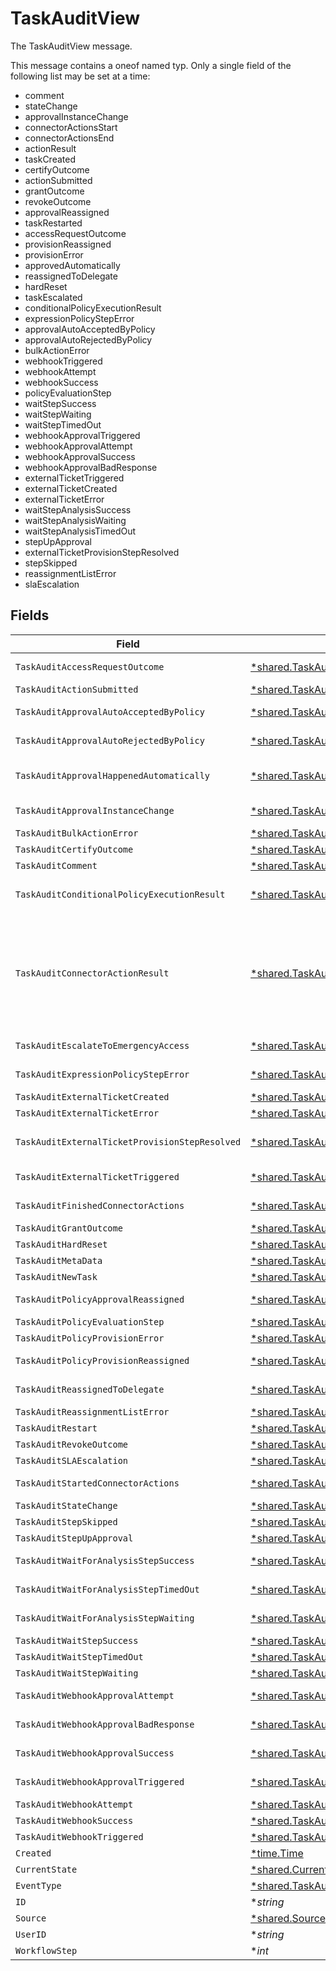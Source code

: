 # TaskAuditView

The TaskAuditView message.

This message contains a oneof named typ. Only a single field of the following list may be set at a time:
  - comment
  - stateChange
  - approvalInstanceChange
  - connectorActionsStart
  - connectorActionsEnd
  - actionResult
  - taskCreated
  - certifyOutcome
  - actionSubmitted
  - grantOutcome
  - revokeOutcome
  - approvalReassigned
  - taskRestarted
  - accessRequestOutcome
  - provisionReassigned
  - provisionError
  - approvedAutomatically
  - reassignedToDelegate
  - hardReset
  - taskEscalated
  - conditionalPolicyExecutionResult
  - expressionPolicyStepError
  - approvalAutoAcceptedByPolicy
  - approvalAutoRejectedByPolicy
  - bulkActionError
  - webhookTriggered
  - webhookAttempt
  - webhookSuccess
  - policyEvaluationStep
  - waitStepSuccess
  - waitStepWaiting
  - waitStepTimedOut
  - webhookApprovalTriggered
  - webhookApprovalAttempt
  - webhookApprovalSuccess
  - webhookApprovalBadResponse
  - externalTicketTriggered
  - externalTicketCreated
  - externalTicketError
  - waitStepAnalysisSuccess
  - waitStepAnalysisWaiting
  - waitStepAnalysisTimedOut
  - stepUpApproval
  - externalTicketProvisionStepResolved
  - stepSkipped
  - reassignmentListError
  - slaEscalation



## Fields

| Field                                                                                                                                                                                         | Type                                                                                                                                                                                          | Required                                                                                                                                                                                      | Description                                                                                                                                                                                   |
| --------------------------------------------------------------------------------------------------------------------------------------------------------------------------------------------- | --------------------------------------------------------------------------------------------------------------------------------------------------------------------------------------------- | --------------------------------------------------------------------------------------------------------------------------------------------------------------------------------------------- | --------------------------------------------------------------------------------------------------------------------------------------------------------------------------------------------- |
| `TaskAuditAccessRequestOutcome`                                                                                                                                                               | [*shared.TaskAuditAccessRequestOutcome](../../../pkg/models/shared/taskauditaccessrequestoutcome.md)                                                                                          | :heavy_minus_sign:                                                                                                                                                                            | The TaskAuditAccessRequestOutcome message.                                                                                                                                                    |
| `TaskAuditActionSubmitted`                                                                                                                                                                    | [*shared.TaskAuditActionSubmitted](../../../pkg/models/shared/taskauditactionsubmitted.md)                                                                                                    | :heavy_minus_sign:                                                                                                                                                                            | The TaskAuditActionSubmitted message.                                                                                                                                                         |
| `TaskAuditApprovalAutoAcceptedByPolicy`                                                                                                                                                       | [*shared.TaskAuditApprovalAutoAcceptedByPolicy](../../../pkg/models/shared/taskauditapprovalautoacceptedbypolicy.md)                                                                          | :heavy_minus_sign:                                                                                                                                                                            | The TaskAuditApprovalAutoAcceptedByPolicy message.                                                                                                                                            |
| `TaskAuditApprovalAutoRejectedByPolicy`                                                                                                                                                       | [*shared.TaskAuditApprovalAutoRejectedByPolicy](../../../pkg/models/shared/taskauditapprovalautorejectedbypolicy.md)                                                                          | :heavy_minus_sign:                                                                                                                                                                            | The TaskAuditApprovalAutoRejectedByPolicy message.                                                                                                                                            |
| `TaskAuditApprovalHappenedAutomatically`                                                                                                                                                      | [*shared.TaskAuditApprovalHappenedAutomatically](../../../pkg/models/shared/taskauditapprovalhappenedautomatically.md)                                                                        | :heavy_minus_sign:                                                                                                                                                                            | The TaskAuditApprovalHappenedAutomatically message.                                                                                                                                           |
| `TaskAuditApprovalInstanceChange`                                                                                                                                                             | [*shared.TaskAuditApprovalInstanceChange](../../../pkg/models/shared/taskauditapprovalinstancechange.md)                                                                                      | :heavy_minus_sign:                                                                                                                                                                            | The TaskAuditApprovalInstanceChange message.                                                                                                                                                  |
| `TaskAuditBulkActionError`                                                                                                                                                                    | [*shared.TaskAuditBulkActionError](../../../pkg/models/shared/taskauditbulkactionerror.md)                                                                                                    | :heavy_minus_sign:                                                                                                                                                                            | The TaskAuditBulkActionError message.                                                                                                                                                         |
| `TaskAuditCertifyOutcome`                                                                                                                                                                     | [*shared.TaskAuditCertifyOutcome](../../../pkg/models/shared/taskauditcertifyoutcome.md)                                                                                                      | :heavy_minus_sign:                                                                                                                                                                            | The TaskAuditCertifyOutcome message.                                                                                                                                                          |
| `TaskAuditComment`                                                                                                                                                                            | [*shared.TaskAuditComment](../../../pkg/models/shared/taskauditcomment.md)                                                                                                                    | :heavy_minus_sign:                                                                                                                                                                            | The TaskAuditComment message.                                                                                                                                                                 |
| `TaskAuditConditionalPolicyExecutionResult`                                                                                                                                                   | [*shared.TaskAuditConditionalPolicyExecutionResult](../../../pkg/models/shared/taskauditconditionalpolicyexecutionresult.md)                                                                  | :heavy_minus_sign:                                                                                                                                                                            | The TaskAuditConditionalPolicyExecutionResult message.                                                                                                                                        |
| `TaskAuditConnectorActionResult`                                                                                                                                                              | [*shared.TaskAuditConnectorActionResult](../../../pkg/models/shared/taskauditconnectoractionresult.md)                                                                                        | :heavy_minus_sign:                                                                                                                                                                            | The TaskAuditConnectorActionResult message.<br/><br/>This message contains a oneof named result. Only a single field of the following list may be set at a time:<br/>  - success<br/>  - error<br/>  - cancelled<br/> |
| `TaskAuditEscalateToEmergencyAccess`                                                                                                                                                          | [*shared.TaskAuditEscalateToEmergencyAccess](../../../pkg/models/shared/taskauditescalatetoemergencyaccess.md)                                                                                | :heavy_minus_sign:                                                                                                                                                                            | The TaskAuditEscalateToEmergencyAccess message.                                                                                                                                               |
| `TaskAuditExpressionPolicyStepError`                                                                                                                                                          | [*shared.TaskAuditExpressionPolicyStepError](../../../pkg/models/shared/taskauditexpressionpolicysteperror.md)                                                                                | :heavy_minus_sign:                                                                                                                                                                            | The TaskAuditExpressionPolicyStepError message.                                                                                                                                               |
| `TaskAuditExternalTicketCreated`                                                                                                                                                              | [*shared.TaskAuditExternalTicketCreated](../../../pkg/models/shared/taskauditexternalticketcreated.md)                                                                                        | :heavy_minus_sign:                                                                                                                                                                            | The TaskAuditExternalTicketCreated message.                                                                                                                                                   |
| `TaskAuditExternalTicketError`                                                                                                                                                                | [*shared.TaskAuditExternalTicketError](../../../pkg/models/shared/taskauditexternalticketerror.md)                                                                                            | :heavy_minus_sign:                                                                                                                                                                            | The TaskAuditExternalTicketError message.                                                                                                                                                     |
| `TaskAuditExternalTicketProvisionStepResolved`                                                                                                                                                | [*shared.TaskAuditExternalTicketProvisionStepResolved](../../../pkg/models/shared/taskauditexternalticketprovisionstepresolved.md)                                                            | :heavy_minus_sign:                                                                                                                                                                            | The TaskAuditExternalTicketProvisionStepResolved message.                                                                                                                                     |
| `TaskAuditExternalTicketTriggered`                                                                                                                                                            | [*shared.TaskAuditExternalTicketTriggered](../../../pkg/models/shared/taskauditexternaltickettriggered.md)                                                                                    | :heavy_minus_sign:                                                                                                                                                                            | The TaskAuditExternalTicketTriggered message.                                                                                                                                                 |
| `TaskAuditFinishedConnectorActions`                                                                                                                                                           | [*shared.TaskAuditFinishedConnectorActions](../../../pkg/models/shared/taskauditfinishedconnectoractions.md)                                                                                  | :heavy_minus_sign:                                                                                                                                                                            | The TaskAuditFinishedConnectorActions message.                                                                                                                                                |
| `TaskAuditGrantOutcome`                                                                                                                                                                       | [*shared.TaskAuditGrantOutcome](../../../pkg/models/shared/taskauditgrantoutcome.md)                                                                                                          | :heavy_minus_sign:                                                                                                                                                                            | The TaskAuditGrantOutcome message.                                                                                                                                                            |
| `TaskAuditHardReset`                                                                                                                                                                          | [*shared.TaskAuditHardReset](../../../pkg/models/shared/taskaudithardreset.md)                                                                                                                | :heavy_minus_sign:                                                                                                                                                                            | The TaskAuditHardReset message.                                                                                                                                                               |
| `TaskAuditMetaData`                                                                                                                                                                           | [*shared.TaskAuditMetaData](../../../pkg/models/shared/taskauditmetadata.md)                                                                                                                  | :heavy_minus_sign:                                                                                                                                                                            | The TaskAuditMetaData message.                                                                                                                                                                |
| `TaskAuditNewTask`                                                                                                                                                                            | [*shared.TaskAuditNewTask](../../../pkg/models/shared/taskauditnewtask.md)                                                                                                                    | :heavy_minus_sign:                                                                                                                                                                            | The TaskAuditNewTask message.                                                                                                                                                                 |
| `TaskAuditPolicyApprovalReassigned`                                                                                                                                                           | [*shared.TaskAuditPolicyApprovalReassigned](../../../pkg/models/shared/taskauditpolicyapprovalreassigned.md)                                                                                  | :heavy_minus_sign:                                                                                                                                                                            | The TaskAuditPolicyApprovalReassigned message.                                                                                                                                                |
| `TaskAuditPolicyEvaluationStep`                                                                                                                                                               | [*shared.TaskAuditPolicyEvaluationStep](../../../pkg/models/shared/taskauditpolicyevaluationstep.md)                                                                                          | :heavy_minus_sign:                                                                                                                                                                            | The TaskAuditPolicyEvaluationStep message.                                                                                                                                                    |
| `TaskAuditPolicyProvisionError`                                                                                                                                                               | [*shared.TaskAuditPolicyProvisionError](../../../pkg/models/shared/taskauditpolicyprovisionerror.md)                                                                                          | :heavy_minus_sign:                                                                                                                                                                            | The TaskAuditPolicyProvisionError message.                                                                                                                                                    |
| `TaskAuditPolicyProvisionReassigned`                                                                                                                                                          | [*shared.TaskAuditPolicyProvisionReassigned](../../../pkg/models/shared/taskauditpolicyprovisionreassigned.md)                                                                                | :heavy_minus_sign:                                                                                                                                                                            | The TaskAuditPolicyProvisionReassigned message.                                                                                                                                               |
| `TaskAuditReassignedToDelegate`                                                                                                                                                               | [*shared.TaskAuditReassignedToDelegate](../../../pkg/models/shared/taskauditreassignedtodelegate.md)                                                                                          | :heavy_minus_sign:                                                                                                                                                                            | The TaskAuditReassignedToDelegate message.                                                                                                                                                    |
| `TaskAuditReassignmentListError`                                                                                                                                                              | [*shared.TaskAuditReassignmentListError](../../../pkg/models/shared/taskauditreassignmentlisterror.md)                                                                                        | :heavy_minus_sign:                                                                                                                                                                            | The TaskAuditReassignmentListError message.                                                                                                                                                   |
| `TaskAuditRestart`                                                                                                                                                                            | [*shared.TaskAuditRestart](../../../pkg/models/shared/taskauditrestart.md)                                                                                                                    | :heavy_minus_sign:                                                                                                                                                                            | The TaskAuditRestart message.                                                                                                                                                                 |
| `TaskAuditRevokeOutcome`                                                                                                                                                                      | [*shared.TaskAuditRevokeOutcome](../../../pkg/models/shared/taskauditrevokeoutcome.md)                                                                                                        | :heavy_minus_sign:                                                                                                                                                                            | The TaskAuditRevokeOutcome message.                                                                                                                                                           |
| `TaskAuditSLAEscalation`                                                                                                                                                                      | [*shared.TaskAuditSLAEscalation](../../../pkg/models/shared/taskauditslaescalation.md)                                                                                                        | :heavy_minus_sign:                                                                                                                                                                            | The TaskAuditSLAEscalation message.                                                                                                                                                           |
| `TaskAuditStartedConnectorActions`                                                                                                                                                            | [*shared.TaskAuditStartedConnectorActions](../../../pkg/models/shared/taskauditstartedconnectoractions.md)                                                                                    | :heavy_minus_sign:                                                                                                                                                                            | The TaskAuditStartedConnectorActions message.                                                                                                                                                 |
| `TaskAuditStateChange`                                                                                                                                                                        | [*shared.TaskAuditStateChange](../../../pkg/models/shared/taskauditstatechange.md)                                                                                                            | :heavy_minus_sign:                                                                                                                                                                            | The TaskAuditStateChange message.                                                                                                                                                             |
| `TaskAuditStepSkipped`                                                                                                                                                                        | [*shared.TaskAuditStepSkipped](../../../pkg/models/shared/taskauditstepskipped.md)                                                                                                            | :heavy_minus_sign:                                                                                                                                                                            | The TaskAuditStepSkipped message.                                                                                                                                                             |
| `TaskAuditStepUpApproval`                                                                                                                                                                     | [*shared.TaskAuditStepUpApproval](../../../pkg/models/shared/taskauditstepupapproval.md)                                                                                                      | :heavy_minus_sign:                                                                                                                                                                            | The TaskAuditStepUpApproval message.                                                                                                                                                          |
| `TaskAuditWaitForAnalysisStepSuccess`                                                                                                                                                         | [*shared.TaskAuditWaitForAnalysisStepSuccess](../../../pkg/models/shared/taskauditwaitforanalysisstepsuccess.md)                                                                              | :heavy_minus_sign:                                                                                                                                                                            | The TaskAuditWaitForAnalysisStepSuccess message.                                                                                                                                              |
| `TaskAuditWaitForAnalysisStepTimedOut`                                                                                                                                                        | [*shared.TaskAuditWaitForAnalysisStepTimedOut](../../../pkg/models/shared/taskauditwaitforanalysissteptimedout.md)                                                                            | :heavy_minus_sign:                                                                                                                                                                            | The TaskAuditWaitForAnalysisStepTimedOut message.                                                                                                                                             |
| `TaskAuditWaitForAnalysisStepWaiting`                                                                                                                                                         | [*shared.TaskAuditWaitForAnalysisStepWaiting](../../../pkg/models/shared/taskauditwaitforanalysisstepwaiting.md)                                                                              | :heavy_minus_sign:                                                                                                                                                                            | The TaskAuditWaitForAnalysisStepWaiting message.                                                                                                                                              |
| `TaskAuditWaitStepSuccess`                                                                                                                                                                    | [*shared.TaskAuditWaitStepSuccess](../../../pkg/models/shared/taskauditwaitstepsuccess.md)                                                                                                    | :heavy_minus_sign:                                                                                                                                                                            | The TaskAuditWaitStepSuccess message.                                                                                                                                                         |
| `TaskAuditWaitStepTimedOut`                                                                                                                                                                   | [*shared.TaskAuditWaitStepTimedOut](../../../pkg/models/shared/taskauditwaitsteptimedout.md)                                                                                                  | :heavy_minus_sign:                                                                                                                                                                            | The TaskAuditWaitStepTimedOut message.                                                                                                                                                        |
| `TaskAuditWaitStepWaiting`                                                                                                                                                                    | [*shared.TaskAuditWaitStepWaiting](../../../pkg/models/shared/taskauditwaitstepwaiting.md)                                                                                                    | :heavy_minus_sign:                                                                                                                                                                            | The TaskAuditWaitStepWaiting message.                                                                                                                                                         |
| `TaskAuditWebhookApprovalAttempt`                                                                                                                                                             | [*shared.TaskAuditWebhookApprovalAttempt](../../../pkg/models/shared/taskauditwebhookapprovalattempt.md)                                                                                      | :heavy_minus_sign:                                                                                                                                                                            | The TaskAuditWebhookApprovalAttempt message.                                                                                                                                                  |
| `TaskAuditWebhookApprovalBadResponse`                                                                                                                                                         | [*shared.TaskAuditWebhookApprovalBadResponse](../../../pkg/models/shared/taskauditwebhookapprovalbadresponse.md)                                                                              | :heavy_minus_sign:                                                                                                                                                                            | The TaskAuditWebhookApprovalBadResponse message.                                                                                                                                              |
| `TaskAuditWebhookApprovalSuccess`                                                                                                                                                             | [*shared.TaskAuditWebhookApprovalSuccess](../../../pkg/models/shared/taskauditwebhookapprovalsuccess.md)                                                                                      | :heavy_minus_sign:                                                                                                                                                                            | The TaskAuditWebhookApprovalSuccess message.                                                                                                                                                  |
| `TaskAuditWebhookApprovalTriggered`                                                                                                                                                           | [*shared.TaskAuditWebhookApprovalTriggered](../../../pkg/models/shared/taskauditwebhookapprovaltriggered.md)                                                                                  | :heavy_minus_sign:                                                                                                                                                                            | The TaskAuditWebhookApprovalTriggered message.                                                                                                                                                |
| `TaskAuditWebhookAttempt`                                                                                                                                                                     | [*shared.TaskAuditWebhookAttempt](../../../pkg/models/shared/taskauditwebhookattempt.md)                                                                                                      | :heavy_minus_sign:                                                                                                                                                                            | The TaskAuditWebhookAttempt message.                                                                                                                                                          |
| `TaskAuditWebhookSuccess`                                                                                                                                                                     | [*shared.TaskAuditWebhookSuccess](../../../pkg/models/shared/taskauditwebhooksuccess.md)                                                                                                      | :heavy_minus_sign:                                                                                                                                                                            | The TaskAuditWebhookSuccess message.                                                                                                                                                          |
| `TaskAuditWebhookTriggered`                                                                                                                                                                   | [*shared.TaskAuditWebhookTriggered](../../../pkg/models/shared/taskauditwebhooktriggered.md)                                                                                                  | :heavy_minus_sign:                                                                                                                                                                            | The TaskAuditWebhookTriggered message.                                                                                                                                                        |
| `Created`                                                                                                                                                                                     | [*time.Time](https://pkg.go.dev/time#Time)                                                                                                                                                    | :heavy_minus_sign:                                                                                                                                                                            | N/A                                                                                                                                                                                           |
| `CurrentState`                                                                                                                                                                                | [*shared.CurrentState](../../../pkg/models/shared/currentstate.md)                                                                                                                            | :heavy_minus_sign:                                                                                                                                                                            | The currentState field.                                                                                                                                                                       |
| `EventType`                                                                                                                                                                                   | [*shared.TaskAuditViewEventType](../../../pkg/models/shared/taskauditvieweventtype.md)                                                                                                        | :heavy_minus_sign:                                                                                                                                                                            | The eventType field.                                                                                                                                                                          |
| `ID`                                                                                                                                                                                          | **string*                                                                                                                                                                                     | :heavy_minus_sign:                                                                                                                                                                            | The id field.                                                                                                                                                                                 |
| `Source`                                                                                                                                                                                      | [*shared.Source](../../../pkg/models/shared/source.md)                                                                                                                                        | :heavy_minus_sign:                                                                                                                                                                            | The source field.                                                                                                                                                                             |
| `UserID`                                                                                                                                                                                      | **string*                                                                                                                                                                                     | :heavy_minus_sign:                                                                                                                                                                            | The userId field.                                                                                                                                                                             |
| `WorkflowStep`                                                                                                                                                                                | **int*                                                                                                                                                                                        | :heavy_minus_sign:                                                                                                                                                                            | The workflowStep field.                                                                                                                                                                       |